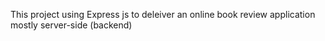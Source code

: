 This project using Express js to deleiver an online book review application mostly server-side (backend)
